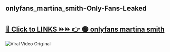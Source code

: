 
 ## onlyfans_martina_smith-Only-Fans-Leaked

# <h2><a href="https://clipsfans.com/onlyfans_martina_smith&ref=git">🔗 Click to LINKS ⏩⏩ 👉 🟢 onlyfans martina smith </a></h2>

<a href="https://clipsfans.com/onlyfans_martina_smith&ref=git" rel="nofollow" data-target="animated-image.originalLink"><img src="https://i.ibb.co.com/xMMVF88/686577567.gif" alt="Viral Video Original" style="max-width: 100%; display: inline-block;" data-target="animated-image.originalImage"></a>
